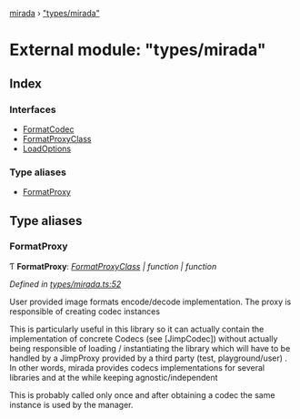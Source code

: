 [mirada](../README.md) › ["types/mirada"](_types_mirada_.md)

# External module: "types/mirada"


## Index

### Interfaces

* [FormatCodec](../interfaces/_types_mirada_.formatcodec.md)
* [FormatProxyClass](../interfaces/_types_mirada_.formatproxyclass.md)
* [LoadOptions](../interfaces/_types_mirada_.loadoptions.md)

### Type aliases

* [FormatProxy](_types_mirada_.md#formatproxy)

## Type aliases

###  FormatProxy

Ƭ **FormatProxy**: *[FormatProxyClass](../interfaces/_types_mirada_.formatproxyclass.md) | function | function*

*Defined in [types/mirada.ts:52](https://github.com/cancerberoSgx/mirada/blob/2aa7cf1/mirada/src/types/mirada.ts#L52)*

User provided image formats encode/decode implementation. The proxy is responsible of creating codec
instances

 This is particularly useful in this library so it can actually contain the implementation of concrete
 Codecs (see [JimpCodec]) without actually being responsible of loading / instantiating the library which
 will have to be handled by a JimpProxy provided by a third party (test, playground/user) . In other words,
 mirada provides codecs implementations for several libraries and at the while keeping agnostic/independent

 This is probably called only once and after obtaining a codec the same instance is used by the manager.